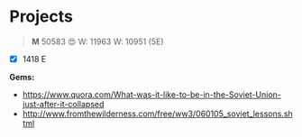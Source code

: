 Projects
========



>**M** 50583 :heart_eyes:
>W: 11963
>W: 10951 (5E)

- [x] 1418 E


**Gems:**

-  https://www.quora.com/What-was-it-like-to-be-in-the-Soviet-Union-just-after-it-collapsed
-  http://www.fromthewilderness.com/free/ww3/060105_soviet_lessons.shtml
